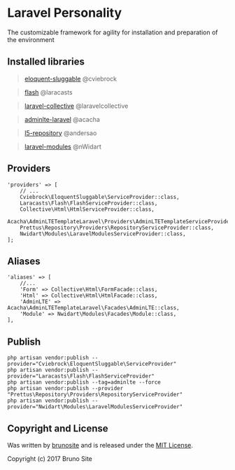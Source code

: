 # Laravel Personality
The customizable framework for agility for installation and preparation of the environment

## Installed libraries
> [eloquent-sluggable](https://github.com/cviebrock/eloquent-sluggable) @cviebrock

> [flash](https://github.com/laracasts/flash) @laracasts

> [laravel-collective](https://laravelcollective.com/docs/5.4/html) @laravelcollective

> [adminlte-laravel](https://github.com/acacha/adminlte-laravel) @acacha

> [l5-repository](https://github.com/andersao/l5-repository) @andersao

> [laravel-modules](https://github.com/nWidart/laravel-modules) @nWidart

## Providers

    'providers' => [
        // ...
        Cviebrock\EloquentSluggable\ServiceProvider::class,
        Laracasts\Flash\FlashServiceProvider::class,
        Collective\Html\HtmlServiceProvider::class,
        Acacha\AdminLTETemplateLaravel\Providers\AdminLTETemplateServiceProvider::class,
        Prettus\Repository\Providers\RepositoryServiceProvider::class,
        Nwidart\Modules\LaravelModulesServiceProvider::class,
    ];

## Aliases
    'aliases' => [
        //...
        'Form' => Collective\Html\FormFacade::class,
        'Html' => Collective\Html\HtmlFacade::class,
        'AdminLTE' => Acacha\AdminLTETemplateLaravel\Facades\AdminLTE::class,
        'Module' => Nwidart\Modules\Facades\Module::class,
    ],

## Publish
    php artisan vendor:publish --provider="Cviebrock\EloquentSluggable\ServiceProvider"
    php artisan vendor:publish --provider="Laracasts\Flash\FlashServiceProvider"
    php artisan vendor:publish --tag=adminlte --force
    php artisan vendor:publish --provider "Prettus\Repository\Providers\RepositoryServiceProvider"
    php artisan vendor:publish --provider="Nwidart\Modules\LaravelModulesServiceProvider"
    
    
## Copyright and License

Was written by [brunosite](http://brunosite.com) and is released under the 
[MIT License](LICENSE.md).

Copyright (c) 2017 Bruno Site